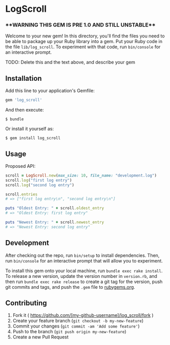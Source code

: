 # LogScroll

### \*\*WARNING THIS GEM IS PRE 1.0 AND STILL UNSTABLE\*\*

Welcome to your new gem! In this directory, you'll find the files you need to be able to package up your Ruby library into a gem. Put your Ruby code in the file `lib/log_scroll`. To experiment with that code, run `bin/console` for an interactive prompt.

TODO: Delete this and the text above, and describe your gem

## Installation

Add this line to your application's Gemfile:

```ruby
gem 'log_scroll'
```

And then execute:

    $ bundle

Or install it yourself as:

    $ gem install log_scroll

## Usage

Proposed API:

```ruby
scroll = LogScroll.new(max_size: 10, file_name: "development.log")
scroll.log("first log entry")
scroll.log("second log entry")

scroll.entries
# => ["first log entry\n", "second log entry\n"]

puts "Oldest Entry: " + scroll.oldest_entry
# => "Oldest Entry: first log entry"

puts "Newest Entry: " + scroll.newest_entry
# => "Newest Entry: second log entry"
```

## Development

After checking out the repo, run `bin/setup` to install dependencies. Then, run `bin/console` for an interactive prompt that will allow you to experiment.

To install this gem onto your local machine, run `bundle exec rake install`. To release a new version, update the version number in `version.rb`, and then run `bundle exec rake release` to create a git tag for the version, push git commits and tags, and push the `.gem` file to [rubygems.org](https://rubygems.org).

## Contributing

1. Fork it ( https://github.com/[my-github-username]/log_scroll/fork )
2. Create your feature branch (`git checkout -b my-new-feature`)
3. Commit your changes (`git commit -am 'Add some feature'`)
4. Push to the branch (`git push origin my-new-feature`)
5. Create a new Pull Request
